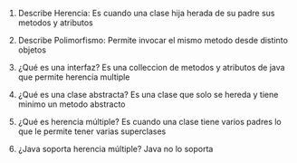 1. Describe Herencia:
    Es cuando una clase hija herada de su padre sus metodos y atributos

2. Describe Polimorfismo:
    Permite invocar el mismo metodo desde distinto objetos
3. ¿Qué es una interfaz?
    Es una colleccion de metodos y atributos de java que permite herencia multiple

4. ¿Qué es una clase abstracta?
    Es una clase que solo se hereda y tiene minimo un metodo abstracto

5. ¿Qué es herencia múltiple?
    Es cuando una clase tiene varios padres lo que le permite tener
    varias superclases

6. ¿Java soporta herencia múltiple?
    Java no lo soporta

